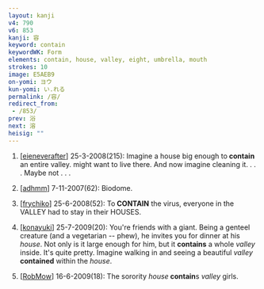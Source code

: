 ```yaml
---
layout: kanji
v4: 790
v6: 853
kanji: 容
keyword: contain
keywordWK: Form
elements: contain, house, valley, eight, umbrella, mouth
strokes: 10
image: E5AEB9
on-yomi: ヨウ
kun-yomi: い.れる
permalink: /容/
redirect_from:
 - /853/
prev: 浴
next: 溶
heisig: ""
---
```


1) [<a href="http://kanji.koohii.com/profile/eieneverafter">eieneverafter</a>] 25-3-2008(215): Imagine a house big enough to<strong> contain</strong> an entire valley. might want to live there. And now imagine cleaning it. . . . Maybe not . . .

2) [<a href="http://kanji.koohii.com/profile/adhmm">adhmm</a>] 7-11-2007(62): Biodome.

3) [<a href="http://kanji.koohii.com/profile/frychiko">frychiko</a>] 25-6-2008(52): To<strong> CONTAIN</strong> the virus, everyone in the VALLEY had to stay in their HOUSES.

4) [<a href="http://kanji.koohii.com/profile/konayuki">konayuki</a>] 25-7-2009(20): You&#039;re friends with a giant. Being a genteel creature (and a vegetarian -- phew), he invites you for dinner at his <em>house</em>. Not only is it large enough for him, but it <strong>contains</strong> a whole <em>valley</em> inside. It&#039;s quite pretty. Imagine walking in and seeing a beautiful <em>valley</em> <strong>contained</strong> within the <em>house</em>.

5) [<a href="http://kanji.koohii.com/profile/RobMow">RobMow</a>] 16-6-2009(18): The sorority <em>house</em><strong> contain</strong>s <em>valley</em> girls.

